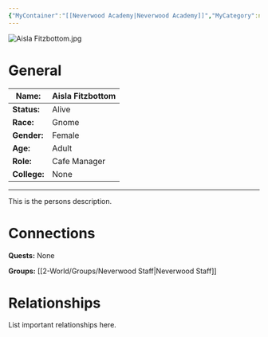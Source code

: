 ```yaml
---
{"MyContainer":"[[Neverwood Academy|Neverwood Academy]]","MyCategory":null,"image":"Aisla Fitzbottom.jpg","tags":["Category/People"],"obsidianUIMode":"preview","aliases":["characters other name"],"NoteStatus":"❓","char_status":"Alive","char_race":"Gnome","char_gender":"Female","char_role":"Cafe Manager","char_college":"None","char_items":null,"char_age":"Adult","parents":null,"children":null,"enemies":null,"allies":null,"siblings":null,"partner":null,"Connected_Quests":[],"Connected_Groups":["[[2-World/Groups/Neverwood Staff.md|Neverwood Staff]]"],"dg-publish":true,"dg-path":"World/People/Staff/Aisla Fitzbottom.md","permalink":"/world/people/staff/aisla-fitzbottom/","dgPassFrontmatter":true,"updated":"2025-10-01T18:25:44.000+01:00"}
---
```



![Aisla Fitzbottom.jpg](/img/user/z_Assets/character_art/NPCs/Staff/Aisla%20Fitzbottom.jpg)
# General


| Name:        | Aisla Fitzbottom |
| ------------ | ---------------- |
| **Status:**  | Alive            |
| **Race:**    | Gnome            |
| **Gender:**  | Female           |
| **Age:**     | Adult            |
| **Role:**    | Cafe Manager     |
| **College:** | None             |


---

This is the persons description. 

# Connections


**Quests:** None 

**Groups:** [[2-World/Groups/Neverwood Staff\|Neverwood Staff]]


# Relationships

List important relationships here. 

